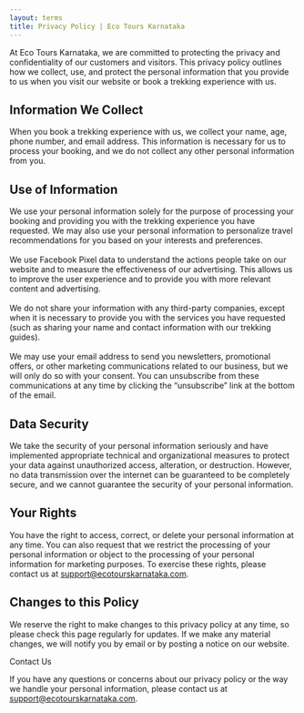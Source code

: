 ```yaml
---
layout: terms
title: Privacy Policy | Eco Tours Karnataka
---
```


At Eco Tours Karnataka, we are committed to protecting the privacy and confidentiality of our customers and visitors. This privacy policy outlines how we collect, use, and protect the personal information that you provide to us when you visit our website or book a trekking experience with us.

## Information We Collect 

When you book a trekking experience with us, we collect your name, age, phone number, and email address. This information is necessary for us to process your booking, and we do not collect any other personal information from you.

## Use of Information

We use your personal information solely for the purpose of processing your booking and providing you with the trekking experience you have requested. We may also use your personal information to personalize travel recommendations for you based on your interests and preferences.
<br><br>
We use Facebook Pixel data to understand the actions people take on our website and to measure the effectiveness of our advertising. This allows us to improve the user experience and to provide you with more relevant content and advertising.
<br><br>
We do not share your information with any third-party companies, except when it is necessary to provide you with the services you have requested (such as sharing your name and contact information with our trekking guides).
<br><br>
We may use your email address to send you newsletters, promotional offers, or other marketing communications related to our business, but we will only do so with your consent. You can unsubscribe from these communications at any time by clicking the “unsubscribe” link at the bottom of the email.

## Data Security 

We take the security of your personal information seriously and have implemented appropriate technical and organizational measures to protect your data against unauthorized access, alteration, or destruction. However, no data transmission over the internet can be guaranteed to be completely secure, and we cannot guarantee the security of your personal information.

## Your Rights 

You have the right to access, correct, or delete your personal information at any time. You can also request that we restrict the processing of your personal information or object to the processing of your personal information for marketing purposes. To exercise these rights, please contact us at <a href="mailto:support@ ecotourskarnataka.com?subject=Privacy Policy Inquiry&body=Hello, I have a question regarding your privacy policy.">support@ecotourskarnataka.com</a>.

## Changes to this Policy

We reserve the right to make changes to this privacy policy at any time, so please check this page regularly for updates. If we make any material changes, we will notify you by email or by posting a notice on our website.

Contact Us 

If you have any questions or concerns about our privacy policy or the way we handle your personal information, please contact us at <a href="mailto:support@ ecotourskarnataka.com?subject=Privacy Policy Inquiry&body=Hello, I have a question regarding your privacy policy.">support@ecotourskarnataka.com</a>.